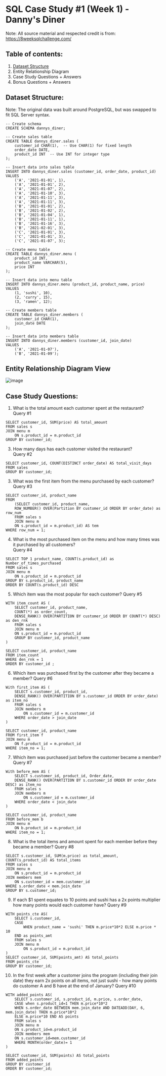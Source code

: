 # SQL Case Study #1 (Week 1) - Danny's Diner
Note: All source material and respected credit is from: https://8weeksqlchallenge.com/

## Table of contents:
1. [Dataset Structure](https://github.com/nivisdata-analysis/SQL-Code/blob/main/8%20Week%20SQL%20Challenge/Danny's%20Diner.md#dataset-structure)
2. Entity Relationship Diagram
3. Case Study Questions + Answers
4. Bonus Questions + Answers

## Dataset Structure:
Note: The original data was built around PostgreSQL, but was swapped to fit SQL Server syntax.

```
-- Create schema
CREATE SCHEMA dannys_diner;

-- Create sales table
CREATE TABLE dannys_diner.sales (
    customer_id CHAR(1),  -- Use CHAR(1) for fixed length
    order_date DATE,
    product_id INT  -- Use INT for integer type
);

-- Insert data into sales table
INSERT INTO dannys_diner.sales (customer_id, order_date, product_id)
VALUES
    ('A', '2021-01-01', 1),
    ('A', '2021-01-01', 2),
    ('A', '2021-01-07', 2),
    ('A', '2021-01-10', 3),
    ('A', '2021-01-11', 3),
    ('A', '2021-01-11', 3),
    ('B', '2021-01-01', 2),
    ('B', '2021-01-02', 2),
    ('B', '2021-01-04', 1),
    ('B', '2021-01-11', 1),
    ('B', '2021-01-16', 3),
    ('B', '2021-02-01', 3),
    ('C', '2021-01-01', 3),
    ('C', '2021-01-01', 3),
    ('C', '2021-01-07', 3);

-- Create menu table
CREATE TABLE dannys_diner.menu (
    product_id INT,
    product_name VARCHAR(5),
    price INT
);

-- Insert data into menu table
INSERT INTO dannys_diner.menu (product_id, product_name, price)
VALUES
    (1, 'sushi', 10),
    (2, 'curry', 15),
    (3, 'ramen', 12);

-- Create members table
CREATE TABLE dannys_diner.members (
    customer_id CHAR(1),
    join_date DATE
);

-- Insert data into members table
INSERT INTO dannys_diner.members (customer_id, join_date)
VALUES
    ('A', '2021-01-07'),
    ('B', '2021-01-09');
```  
## Entity Relationship Diagram View
![image](https://github.com/nivisdata-analysis/SQL-Code/assets/171444078/1d6eea93-2b15-4a38-9c8f-35ae4f28f090)

## Case Study Questions:

1. What is the total amount each customer spent at the restaurant?
<br> Query #1
```
SELECT customer_id, SUM(price) AS total_amount
FROM sales s
JOIN menu m
	ON s.product_id = m.product_id
GROUP BY customer_id;
```

3. How many days has each customer visited the restaurant?
<br> Query #2
```
SELECT customer_id, COUNT(DISTINCT order_date) AS total_visit_days
FROM sales
GROUP BY customer_id;
```

3. What was the first item from the menu purchased by each customer?
<br> Query #3
```
SELECT customer_id, product_name
FROM  
	(SELECT customer_id, product_name,
	ROW_NUMBER() OVER(Partition BY customer_id ORDER BY order_date) as row_num
	FROM sales s
	JOIN menu m
	ON s.product_id = m.product_id) AS tem
WHERE row_num = 1;
```

4. What is the most purchased item on the menu and how many times was it purchased by all customers?
<br> Query #4
```
SELECT TOP 1 product_name, COUNT(s.product_id) as Number_of_times_purchased
FROM sales s 
JOIN menu m
	ON s.product_id = m.product_id
GROUP BY s.product_id, product_name
ORDER BY COUNT(s.product_id) DESC
```

5. Which item was the most popular for each customer?
Query #5
```
WITH item_count AS (
	SELECT customer_id, product_name,
	COUNT(*) as order_count,
	DENSE_RANK() OVER(PARTITION BY customer_id ORDER BY COUNT(*) DESC) as den_rnk 
	FROM sales s
	JOIN menu m
	ON s.product_id = m.product_id
	GROUP BY customer_id, product_name
)

SELECT customer_id, product_name
FROM item_count
WHERE den_rnk = 1
ORDER BY customer_id ;
```

6. Which item was purchased first by the customer after they became a member?
Query #6
```
With first_item AS (
	SELECT s.customer_id, product_id,
	DENSE_RANK() OVER(PARTITION BY s.customer_id ORDER BY order_date) as item_no
	FROM sales s
	JOIN members m
		ON s.customer_id = m.customer_id
	WHERE order_date > join_date
)

SELECT customer_id, product_name
FROM first_item f
JOIN menu m
	ON f.product_id = m.product_id
WHERE item_no = 1;
```

7. Which item was purchased just before the customer became a member?
Query #7
```
With before_mem AS (
	SELECT s.customer_id, product_id, Order_date,
	DENSE_RANK() OVER(PARTITION BY s.customer_id ORDER BY order_date DESC) as item_no
	FROM sales s
	JOIN members m
		ON s.customer_id = m.customer_id
	WHERE order_date < join_date
)

SELECT customer_id, product_name
FROM before_mem b
JOIN menu m
	ON b.product_id = m.product_id
WHERE item_no = 1;
```

8. What is the total items and amount spent for each member before they became a member?
Query #8
```
SELECT s.customer_id, SUM(m.price) as total_amount, COUNT(s.product_id) AS total_items
FROM sales s
JOIN menu m
	ON s.product_id = m.product_id
JOIN members mem
	ON s.customer_id = mem.customer_id
WHERE s.order_date < mem.join_date 
GROUP BY s.customer_id;
```

9.  If each $1 spent equates to 10 points and sushi has a 2x points multiplier how many points would each customer have?
Query #9
```
WITH points_cte AS(
	SELECT s.customer_id,
	CASE
		WHEN product_name = 'sushi' THEN m.price*10*2 ELSE m.price * 10
	END as points_amt
	FROM sales s
	JOIN menu m
		ON s.product_id = m.product_id
)
SELECT customer_id, SUM(points_amt) AS total_points
FROM points_cte 
GROUP BY customer_id;
```

 10. In the first week after a customer joins the program (including their join date) they earn 2x points on all items, not just sushi -      how many points do customer A and B have at the end of January?
Query #10
```
WITH added_points AS(
	SELECT s.customer_id, s.product_id, m.price, s.order_date,  
	CASE when s.product_id=1 THEN m.price*10*2  
	WHEN s.order_date BETWEEN mem.join_date AND DATEADD(DAY, 6, mem.join_date) THEN m.price*10*2  
	ELSE m.price*10 END AS points  
	FROM sales s  
	JOIN menu m  
	ON s.product_id=m.product_id  
	JOIN members mem  
	ON s.customer_id=mem.customer_id  
	WHERE MONTH(order_date)= 1
)  

SELECT customer_id, SUM(points) AS total_points  
FROM added_points 
GROUP BY customer_id  
ORDER BY customer_id;  
```
